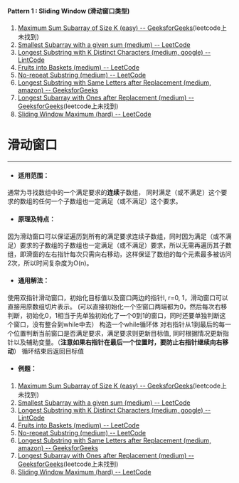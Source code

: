 #### Pattern 1 : Sliding Window (滑动窗口类型)
1. [Maximum Sum Subarray of Size K (easy) -- GeeksforGeeks](https://www.geeksforgeeks.org/find-maximum-minimum-sum-subarray-size-k/)(leetcode上未找到)
2. [Smallest Subarray with a given sum (medium) -- LeetCode](https://leetcode.com/problems/minimum-size-subarray-sum/)
3. [Longest Substring with K Distinct Characters (medium, google) -- LintCode](https://www.lintcode.com/problem/longest-substring-with-at-most-k-distinct-characters/description)
4. [Fruits into Baskets (medium) -- LeetCode](https://leetcode.com/problems/fruit-into-baskets/)
5. [No-repeat Substring (medium) -- LeetCode](https://leetcode.com/problems/longest-substring-without-repeating-characters/)
6. [Longest Substring with Same Letters after Replacement (medium, amazon) -- GeeksforGeeks](https://practice.geeksforgeeks.org/problems/maximum-sub-string-after-at-most-k-changes/0)
7. [Longest Subarray with Ones after Replacement (medium) -- GeeksforGeeks](https://www.geeksforgeeks.org/longest-subsegment-1s-formed-changing-k-0s/)(leetcode上未找到)
8. [Sliding Window Maximum (hard) -- LeetCode](https://leetcode.com/problems/sliding-window-maximum/)


# 滑动窗口  
---
*  #### 适用范围：  
通常为寻找数组中的一个满足要求的**连续**子数组， 同时满足（或不满足）这个要求的数组的任何一个子数组也一定满足（或不满足）这个要求。

*  #### 原理及特点：  
因为滑动窗口可以保证遍历到所有的满足要求连续子数组，同时因为满足（或不满足）要求的子数组的子数组也一定满足（或不满足）要求，所以无需再遍历其子数组，即滑窗的左右指针每次只需向右移动，这样保证了数组的每个元素最多被访问2次，所以时间复杂度为O(n)。  

*  #### 通用解法：  
使用双指针滑动窗口，初始化目标值以及窗口两边的指针l, r=0, 1，滑动窗口可以直接用原数组切片表示。  (可以直接初始化一个空窗口两端都为0，然后每次右移判断，初始化0，1相当于先单独初始化了一个0到1的窗口，同时还要单独判断这个窗口，没有整合到while中去）
构造一个while循环体
对右指针从1到最后的每一个位置判断当前窗口是否满足要求，满足要求则更新目标值, 同时根据情况更新指针以及辅助变量。（**注意如果右指针在最后一个位置时，要防止右指针继续向右移动**） 
循环结束后返回目标值

*  #### 例题：  
1. [Maximum Sum Subarray of Size K (easy) -- GeeksforGeeks](https://www.geeksforgeeks.org/find-maximum-minimum-sum-subarray-size-k/)(leetcode上未找到)
2. [Smallest Subarray with a given sum (medium) -- LeetCode](https://leetcode.com/problems/minimum-size-subarray-sum/)
3. [Longest Substring with K Distinct Characters (medium, google) -- LintCode](https://www.lintcode.com/problem/longest-substring-with-at-most-k-distinct-characters/description)
4. [Fruits into Baskets (medium) -- LeetCode](https://leetcode.com/problems/fruit-into-baskets/)
5. [No-repeat Substring (medium) -- LeetCode](https://leetcode.com/problems/longest-substring-without-repeating-characters/)
6. [Longest Substring with Same Letters after Replacement (medium, amazon) -- GeeksforGeeks](https://practice.geeksforgeeks.org/problems/maximum-sub-string-after-at-most-k-changes/0)
7. [Longest Subarray with Ones after Replacement (medium) -- GeeksforGeeks](https://www.geeksforgeeks.org/longest-subsegment-1s-formed-changing-k-0s/)(leetcode上未找到)
8. [Sliding Window Maximum (hard) -- LeetCode](https://leetcode.com/problems/sliding-window-maximum/)
